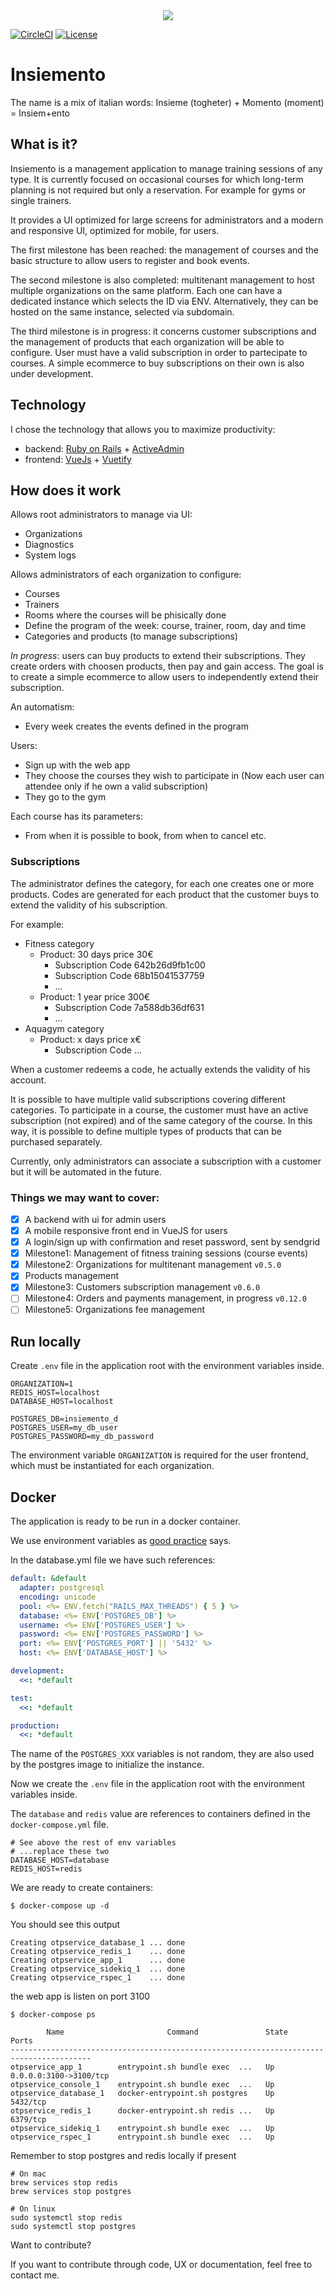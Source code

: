 <div style="text-align:center">
<img src="/app/assets/images/logo_200.png" />
</div>

[![CircleCI](https://circleci.com/gh/marcomd/insiemento.svg?style=shield)](https://circleci.com/gh/marcomd/insiemento)
[![License](https://img.shields.io/github/license/RubyMoney/money.svg)](https://opensource.org/licenses/MIT)

# Insiemento

The name is a mix of italian words: Insieme (togheter) + Momento (moment) = Insiem+ento

## What is it?

Insiemento is a management application to manage training sessions of any type. 
It is currently focused on occasional courses for which long-term planning is not required but only a reservation.
For example for gyms or single trainers.

It provides a UI optimized for large screens for administrators and a modern and responsive UI, optimized for mobile,
for users.

The first milestone has been reached: the management of courses and the basic structure to allow
users to register and book events.

The second milestone is also completed: multitenant management to host multiple organizations on the
same platform. Each one can have a dedicated instance which selects the ID via ENV.
Alternatively, they can be hosted on the same instance, selected via subdomain.

The third milestone is in progress: it concerns customer subscriptions and the management of products that each
organization will be able to configure. User must have a valid subscription in order to partecipate to courses.
A simple ecommerce to buy subscriptions on their own is also under development.

## Technology

I chose the technology that allows you to maximize productivity:

- backend: [Ruby on Rails](https://rubyonrails.org/) + [ActiveAdmin](https://activeadmin.info)
- frontend: [VueJs](https://vuejs.org/) + [Vuetify](https://vuetifyjs.com)

## How does it work

Allows root administrators to manage via UI:

- Organizations
- Diagnostics
- System logs

Allows administrators of each organization to configure:

- Courses
- Trainers
- Rooms where the courses will be phisically done
- Define the program of the week: course, trainer, room, day and time
- Categories and products (to manage subscriptions)

_In progress_: users can buy products to extend their subscriptions. They create orders with choosen products, 
then pay and gain access. The goal is to create a simple ecommerce to allow users to independently extend their subscription.

An automatism:

- Every week creates the events defined in the program

Users:

- Sign up with the web app
- They choose the courses they wish to participate in (Now each user can attendee only if he own a valid subscription)
- They go to the gym

Each course has its parameters:

- From when it is possible to book, from when to cancel etc.

### Subscriptions

The administrator defines the category, for each one creates one or more products. Codes are generated for each product
that the customer buys to extend the validity of his subscription.

For example:

- Fitness category
  - Product: 30 days price 30€
    - Subscription Code 642b26d9fb1c00
    - Subscription Code 68b15041537759
    - ...
  - Product: 1 year price 300€
    - Subscription Code 7a588db36df631
    - ...
- Aquagym category
  - Product: x days price x€
    - Subscription Code ...

When a customer redeems a code, he actually extends the validity of his account.

It is possible to have multiple valid subscriptions covering different categories.
To participate in a course, the customer must have an active subscription (not expired) and of the same category
of the course. In this way, it is possible to define multiple types of products that can be purchased separately.

Currently, only administrators can associate a subscription with a customer but it will be automated in the future.

### Things we may want to cover:

- [x] A backend with ui for admin users
- [x] A mobile responsive front end in VueJS for users
- [x] A login/sign up with confirmation and reset password, sent by sendgrid
- [x] Milestone1: Management of fitness training sessions (course events)
- [x] Milestone2: Organizations for multitenant management `v0.5.0`
- [x] Products management
- [x] Milestone3: Customers subscription management `v0.6.0`
- [ ] Milestone4: Orders and payments management, in progress `v0.12.0`
- [ ] Milestone5: Organizations fee management

## Run locally

Create `.env` file in the application root with the environment variables inside.

```
ORGANIZATION=1
REDIS_HOST=localhost
DATABASE_HOST=localhost

POSTGRES_DB=insiemento_d
POSTGRES_USER=my_db_user
POSTGRES_PASSWORD=my_db_password
```

The environment variable `ORGANIZATION` is required for the user frontend, which must be instantiated for each organization.

## Docker

The application is ready to be run in a docker container.

We use environment variables as [good practice](https://12factor.net/config) says.

In the database.yml file we have such references:

```yaml
default: &default
  adapter: postgresql
  encoding: unicode
  pool: <%= ENV.fetch("RAILS_MAX_THREADS") { 5 } %>
  database: <%= ENV['POSTGRES_DB'] %>
  username: <%= ENV['POSTGRES_USER'] %>
  password: <%= ENV['POSTGRES_PASSWORD'] %>
  port: <%= ENV['POSTGRES_PORT'] || '5432' %>
  host: <%= ENV['DATABASE_HOST'] %>

development:
  <<: *default

test:
  <<: *default

production:
  <<: *default
```

The name of the `POSTGRES_XXX` variables is not random, they are also used by the postgres image to initialize the instance.

Now we create the `.env` file in the application root with the environment variables inside.

The `database` and `redis` value are references to containers defined in the `docker-compose.yml` file.
 

```
# See above the rest of env variables
# ...replace these two
DATABASE_HOST=database
REDIS_HOST=redis
```

We are ready to create containers:

```
$ docker-compose up -d
``` 

You should see this output

```
Creating otpservice_database_1 ... done
Creating otpservice_redis_1    ... done
Creating otpservice_app_1      ... done
Creating otpservice_sidekiq_1  ... done
Creating otpservice_rspec_1    ... done
```

the web app is listen on port 3100

```
$ docker-compose ps

        Name                       Command               State            Ports
----------------------------------------------------------------------------------------
otpservice_app_1        entrypoint.sh bundle exec  ...   Up       0.0.0.0:3100->3100/tcp
otpservice_console_1    entrypoint.sh bundle exec  ...   Up
otpservice_database_1   docker-entrypoint.sh postgres    Up       5432/tcp
otpservice_redis_1      docker-entrypoint.sh redis ...   Up       6379/tcp
otpservice_sidekiq_1    entrypoint.sh bundle exec  ...   Up
otpservice_rspec_1      entrypoint.sh bundle exec  ...   Up
```

Remember to stop postgres and redis locally if present

```
# On mac
brew services stop redis
brew services stop postgres

# On linux
sudo systemctl stop redis
sudo systemctl stop postgres
```

Want to contribute?

If you want to contribute through code, UX or documentation, feel free to contact me.